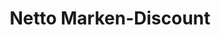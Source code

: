 ---
title: "Netto Marken-Discount"
url: /muelheim-an-der-ruhr/netto-marken-discount-hingbergstrasse/
shop: Supermarkt
---
